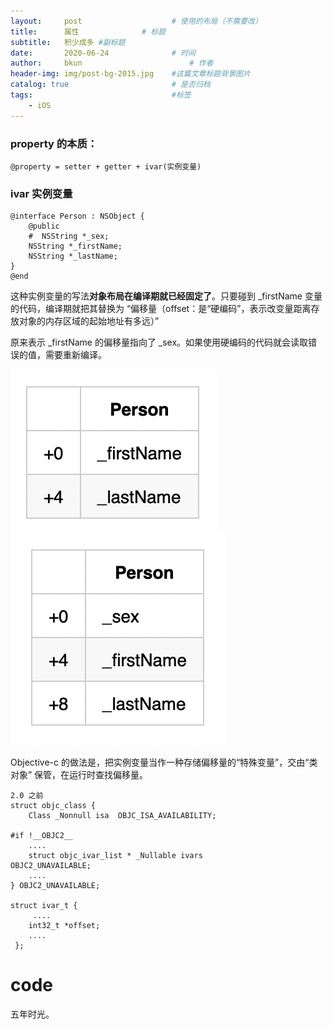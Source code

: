```yaml
---
layout:     post   				    # 使用的布局（不需要改）
title:      属性 				# 标题 
subtitle:   积少成多 #副标题
date:       2020-06-24				# 时间
author:     bkun 						# 作者
header-img: img/post-bg-2015.jpg 	#这篇文章标题背景图片
catalog: true 						# 是否归档
tags:								#标签
    - iOS
---
```


### property 的本质：

```
@property = setter + getter + ivar(实例变量)

```

### ivar 实例变量

```
@interface Person : NSObject {
	@public
	#  NSString *_sex;
	NSString *_firstName;
	NSString *_lastName;
}
@end
```
	
这种实例变量的写法**对象布局在编译期就已经固定了**。只要碰到 _firstName 变量的代码，编译期就把其替换为 “偏移量（offset：是“硬编码”，表示改变量距离存放对象的内存区域的起始地址有多远）”

原来表示 _firstName 的偏移量指向了 _sex。如果使用硬编码的代码就会读取错误的值，需要重新编译。

![property1](https://github.com/mdzzyyy/mdzzyyy.github.io/blob/master/img/property-1.png) ![property2](img/property-2.png)

Objective-c 的做法是，把实例变量当作一种存储偏移量的“特殊变量”，交由“类对象” 保管，在运行时查找偏移量。 

```
2.0 之前
struct objc_class {
    Class _Nonnull isa  OBJC_ISA_AVAILABILITY;

#if !__OBJC2__
    ....                                
    struct objc_ivar_list * _Nullable ivars                  OBJC2_UNAVAILABLE;
    ....
} OBJC2_UNAVAILABLE;

struct ivar_t {
	 ....
    int32_t *offset;
    ....
 };

```
# code

五年时光。
